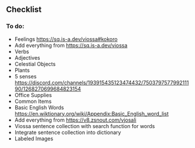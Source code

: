 ## Checklist

### To do:

- Feelings https://sq.is-a.dev/viossa#kokoro
- Add everything from https://sq.is-a.dev/viossa
- Verbs
- Adjectives
- Celestial Objects
- Plants
- 5 senses https://discord.com/channels/193915435123474432/750379757799211190/1268270699684823154
- Office Supplies
- Common Items
- Basic English Words https://en.wiktionary.org/wiki/Appendix:Basic_English_word_list
- Add everything from https://v8.zsnout.com/vjosali
- Viossa sentence collection with search function for words
- Integrate sentence collection into dictionary
- Labeled Images
